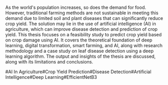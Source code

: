 As the world's population increases, so does the demand for food. However, traditional farming methods are not sustainable in meeting this demand due to limited soil and plant diseases that can significantly reduce crop yield. The solution may lie in the use of artificial intelligence (AI) in agriculture, which can improve disease detection and prediction of crop yield. This thesis focuses on a feasibility study to predict crop yield based on crop damage using AI. It covers the theoretical foundation of deep learning, digital transformation, smart farming, and AI, along with research methodology and a case study on leaf disease detection using a deep learning algorithm. The output and insights of the thesis are discussed, along with its limitations and conclusions. 

#AI In Agriculture#Crop Yield Prediction#Disease Detection#Artificial Intelligence#Deep Learning#EfficientNetB3
